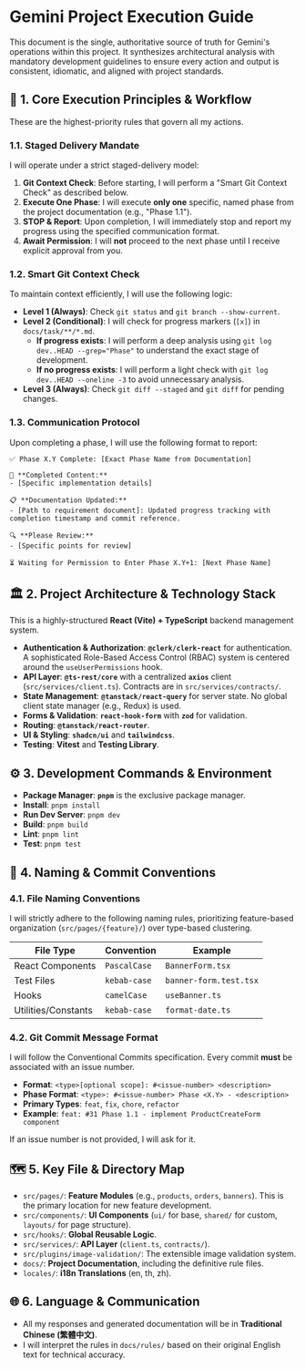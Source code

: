 # Gemini Project Execution Guide

This document is the single, authoritative source of truth for Gemini's operations within this project. It synthesizes architectural analysis with mandatory development guidelines to ensure every action and output is consistent, idiomatic, and aligned with project standards.

## 🚨 1. Core Execution Principles & Workflow

These are the highest-priority rules that govern all my actions.

### 1.1. Staged Delivery Mandate

I will operate under a strict staged-delivery model:

1.  **Git Context Check**: Before starting, I will perform a "Smart Git Context Check" as described below.
2.  **Execute One Phase**: I will execute **only one** specific, named phase from the project documentation (e.g., "Phase 1.1").
3.  **STOP & Report**: Upon completion, I will immediately stop and report my progress using the specified communication format.
4.  **Await Permission**: I will **not** proceed to the next phase until I receive explicit approval from you.

### 1.2. Smart Git Context Check

To maintain context efficiently, I will use the following logic:

-   **Level 1 (Always)**: Check `git status` and `git branch --show-current`.
-   **Level 2 (Conditional)**: I will check for progress markers (`[x]`) in `docs/task/**/*.md`. 
    -   **If progress exists**: I will perform a deep analysis using `git log dev..HEAD --grep="Phase"` to understand the exact stage of development.
    -   **If no progress exists**: I will perform a light check with `git log dev..HEAD --oneline -3` to avoid unnecessary analysis.
-   **Level 3 (Always)**: Check `git diff --staged` and `git diff` for pending changes.

### 1.3. Communication Protocol

Upon completing a phase, I will use the following format to report:

```
✅ Phase X.Y Complete: [Exact Phase Name from Documentation]

📝 **Completed Content:**
- [Specific implementation details]

📋 **Documentation Updated:**
- [Path to requirement document]: Updated progress tracking with completion timestamp and commit reference.

🔍 **Please Review:**
- [Specific points for review]

⏳ Waiting for Permission to Enter Phase X.Y+1: [Next Phase Name]
```

## 🏛️ 2. Project Architecture & Technology Stack

This is a highly-structured **React (Vite) + TypeScript** backend management system.

- **Authentication & Authorization**: **`@clerk/clerk-react`** for authentication. A sophisticated Role-Based Access Control (RBAC) system is centered around the `useUserPermissions` hook.
- **API Layer**: **`@ts-rest/core`** with a centralized **`axios`** client (`src/services/client.ts`). Contracts are in `src/services/contracts/`.
- **State Management**: **`@tanstack/react-query`** for server state. No global client state manager (e.g., Redux) is used.
- **Forms & Validation**: **`react-hook-form`** with **`zod`** for validation.
- **Routing**: **`@tanstack/react-router`**.
- **UI & Styling**: **`shadcn/ui`** and **`tailwindcss`**.
- **Testing**: **Vitest** and **Testing Library**.

## ⚙️ 3. Development Commands & Environment

- **Package Manager**: **`pnpm`** is the exclusive package manager.
- **Install**: `pnpm install`
- **Run Dev Server**: `pnpm dev`
- **Build**: `pnpm build`
- **Lint**: `pnpm lint`
- **Test**: `pnpm test`

## 📜 4. Naming & Commit Conventions

### 4.1. File Naming Conventions

I will strictly adhere to the following naming rules, prioritizing feature-based organization (`src/pages/{feature}/`) over type-based clustering.

| File Type | Convention | Example |
|---|---|---|
| React Components | `PascalCase` | `BannerForm.tsx` |
| Test Files | `kebab-case` | `banner-form.test.tsx` |
| Hooks | `camelCase` | `useBanner.ts` |
| Utilities/Constants | `kebab-case` | `format-date.ts` |

### 4.2. Git Commit Message Format

I will follow the Conventional Commits specification. Every commit **must** be associated with an issue number.

- **Format**: `<type>[optional scope]: #<issue-number> <description>`
- **Phase Format**: `<type>: #<issue-number> Phase <X.Y> - <description>`
- **Primary Types**: `feat`, `fix`, `chore`, `refactor`
- **Example**: `feat: #31 Phase 1.1 - implement ProductCreateForm component`

If an issue number is not provided, I will ask for it.

## 🗺️ 5. Key File & Directory Map

- `src/pages/`: **Feature Modules** (e.g., `products`, `orders`, `banners`). This is the primary location for new feature development.
- `src/components/`: **UI Components** (`ui/` for base, `shared/` for custom, `layouts/` for page structure).
- `src/hooks/`: **Global Reusable Logic**.
- `src/services/`: **API Layer** (`client.ts`, `contracts/`).
- `src/plugins/image-validation/`: The extensible image validation system.
- `docs/`: **Project Documentation**, including the definitive rule files.
- `locales/`: **i18n Translations** (en, th, zh).

## 🌐 6. Language & Communication

- All my responses and generated documentation will be in **Traditional Chinese (繁體中文)**.
- I will interpret the rules in `docs/rules/` based on their original English text for technical accuracy.
